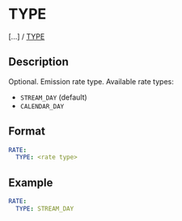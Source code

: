 # TYPE

[...] /
[TYPE](/about/references/keywords/VENTING_EMITTERS_TREE/EMISSION/RATE/TYPE.md)

## Description
Optional. Emission rate type. Available rate types:
- `STREAM_DAY` (default)
- `CALENDAR_DAY`

## Format
~~~~~~~~yaml
RATE:
  TYPE: <rate type>
~~~~~~~~

## Example

~~~~~~~~yaml
RATE:
  TYPE: STREAM_DAY
~~~~~~~~
